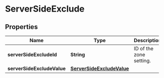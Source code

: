 # ServerSideExclude

## Properties
Name | Type | Description | Notes
------------ | ------------- | ------------- | -------------
**serverSideExcludeId** | **String** | ID of the zone setting. |  [optional]
**serverSideExcludeValue** | [**ServerSideExcludeValue**](ServerSideExcludeValue.md) |  |  [optional]
